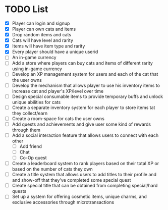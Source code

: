 # TODO List

- [x] Player can login and signup
- [x] Player can own cats and items
- [x] Drop random items and cats
- [x] Cats will have level and rarity
- [x] Items will have item type and rarity
- [x] Every player should have a unique userid
- [ ] An in-game currency
- [ ] Add a store where players can buy cats and items of different rarity using in-game currency
- [ ] Develop an XP management system for users and each of the cat that the user owns
- [ ] Develop the mechanism that allows player to use his inventory items to increase cat and player's XP/level over time
- [ ] Design special consumable items to provide temporary buffs and unlock unique abilities for cats
- [ ] Create a separate inventory system for each player to store items tat they collect/earn
- [ ] Create a room-space for cats the user owns
- [ ] Add quests and achievements and give user some kind of rewards through them
- [ ] Add a social interaction feature that allows users to connect with each other
  - [ ] Add friend
  - [ ] Chat
  - [ ] Co-Op quest
- [ ] Create a leaderboard system to rank players based on their total XP or based on the number of cats they own
- [ ] Create a title system that allows users to add titles to their profile and and show-off that they've completed some special quest
- [ ] Create special title that can be obtained from completing special/hard quests
- [ ] Set up a system for offering cosmetic items, unique charms, and exclusive accessories through microtransactions
